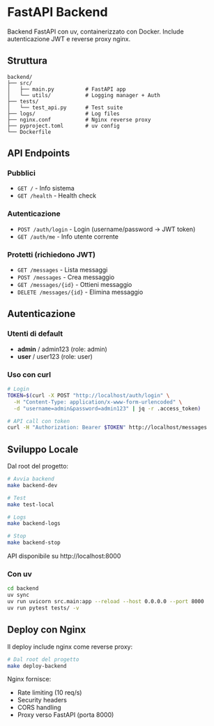 # FastAPI Backend

Backend FastAPI con uv, containerizzato con Docker. Include autenticazione JWT e reverse proxy nginx.

## Struttura

```
backend/
├── src/
│   ├── main.py          # FastAPI app
│   └── utils/           # Logging manager + Auth
├── tests/
│   └── test_api.py      # Test suite
├── logs/                # Log files
├── nginx.conf           # Nginx reverse proxy
├── pyproject.toml       # uv config
└── Dockerfile
```

## API Endpoints

### Pubblici
- `GET /` - Info sistema
- `GET /health` - Health check

### Autenticazione
- `POST /auth/login` - Login (username/password → JWT token)
- `GET /auth/me` - Info utente corrente

### Protetti (richiedono JWT)
- `GET /messages` - Lista messaggi
- `POST /messages` - Crea messaggio
- `GET /messages/{id}` - Ottieni messaggio
- `DELETE /messages/{id}` - Elimina messaggio

## Autenticazione

### Utenti di default
- **admin** / admin123 (role: admin)
- **user** / user123 (role: user)

### Uso con curl
```bash
# Login
TOKEN=$(curl -X POST "http://localhost/auth/login" \
  -H "Content-Type: application/x-www-form-urlencoded" \
  -d "username=admin&password=admin123" | jq -r .access_token)

# API call con token
curl -H "Authorization: Bearer $TOKEN" http://localhost/messages
```

## Sviluppo Locale

Dal root del progetto:

```bash
# Avvia backend
make backend-dev

# Test
make test-local

# Logs
make backend-logs

# Stop
make backend-stop
```

API disponibile su http://localhost:8000

### Con uv

```bash
cd backend
uv sync
uv run uvicorn src.main:app --reload --host 0.0.0.0 --port 8000
uv run pytest tests/ -v
```

## Deploy con Nginx

Il deploy include nginx come reverse proxy:

```bash
# Dal root del progetto
make deploy-backend
```

Nginx fornisce:
- Rate limiting (10 req/s)
- Security headers
- CORS handling
- Proxy verso FastAPI (porta 8000) 